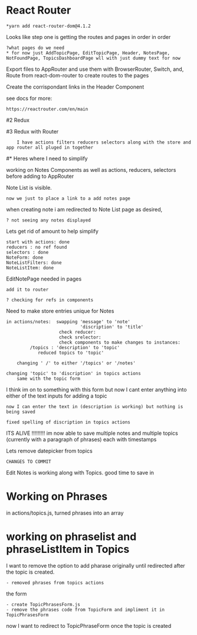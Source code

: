 # React Router

    *yarn add react-router-dom@4.1.2

Looks like step one is getting the routes and pages in order in order

    ?what pages do we need
    * for now just AddTopicPage, EditTopicPage, Header, NotesPage, NotFoundPage, TopicsDashboardPage wll with just dummy text for now
Export files to AppRouter and use them with BrowserRouter, Switch, and, Route from react-dom-router to create routes to the pages

Create the corrispondant links in the Header Component

see docs for more:

    https://reactrouter.com/en/main

#2 Redux

#3 Redux with Router

        I have actions filters reducers selectors along with the store and app router all pluged in together


#* Heres where I need to simplify

working on Notes Components as well as actions, reducers, selectors before adding to AppRouter

Note List is visible. 

    now we just to place a link to a add notes page

when creating note i am redirected to Note List page as desired, 
    
    ? not seeing any notes displayed

Lets get rid of amount to help simplify

    start with actions: done
    reducers : no ref found
    selectors : done
    NoteForm: done
    NoteListFilters: done
    NoteListItem: done

EditNotePage needed in pages

    add it to router
    
    ? checking for refs in components

Need to make store entries unique for Notes

    in actions/notes:  swapping 'message' to 'note'
                                'discription' to 'title'
                        check reducer:
                        check srelector:
                        check components to make changes to instances:
             /topics : 'description' to 'topic'
                reduced topics to 'topic'
                
        changing ' /' to either '/topics' or '/notes' 

    changing 'topic' to 'discription' in topics actions
        same with the topic form

I think im on to something with this form but now I cant enter anything into either of the text inputs for adding a topic

    now I can enter the text in (description is working) but nothing is being saved

    fixed spelling of discription in topics actions

ITS ALIVE !!!!!!!!!
im now able to save multiple notes and multiple topics (currently with a paragraph of phrases) each with timestamps

Lets remove datepicker from topics

    CHANGES TO COMMIT

Edit Notes is working along with Topics. good time to save in 

# Working on Phrases

in actions/topics.js, turned phrases into an array

# working on phraselist and phraseListItem in Topics

I want to remove the option to add pharase originally until redirected after the topic is created.

    - removed phrases from topics actions

the form   

    - create TopicPhrasesForm.js
    - remove the phrases code from TopicForm and impliment it in TopicPhrasesForm

now I want to redirect to TopicPhraseForm once the topic is created 
